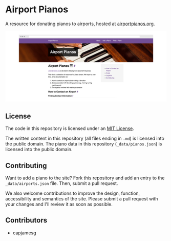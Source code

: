 # Airport Pianos

A resource for donating pianos to airports, hosted at [airportpianos.org](https://airportpianos.org).

![Screenshot of airportpianos.org](screenshot.png)

## License

The code in this repository is licensed under an [MIT License](LICENSE).

The written content in this repository (all files ending in `.md`) is licensed into the public domain. The piano data in this repository (`_data/pianos.json`) is licensed into the public domain.

## Contributing

Want to add a piano to the site? Fork this repository and add an entry to the `_data/airports.json` file. Then, submit a pull request.

We also welcome contributions to improve the design, function, accessibility and semantics of the site. Please submit a pull request with your changes and I'll review it as soon as possible.

## Contributors

- capjamesg